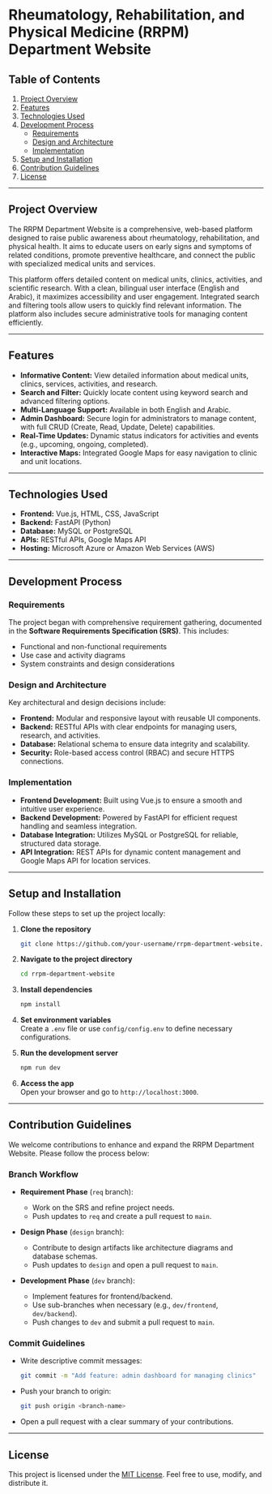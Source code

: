 # Rheumatology, Rehabilitation, and Physical Medicine (RRPM) Department Website

## Table of Contents
1. [Project Overview](#project-overview)  
2. [Features](#features)  
3. [Technologies Used](#technologies-used)  
4. [Development Process](#development-process)  
   - [Requirements](#requirements)  
   - [Design and Architecture](#design-and-architecture)  
   - [Implementation](#implementation)  
5. [Setup and Installation](#setup-and-installation)  
6. [Contribution Guidelines](#contribution-guidelines)  
7. [License](#license)  

---

## Project Overview

The RRPM Department Website is a comprehensive, web-based platform designed to raise public awareness about rheumatology, rehabilitation, and physical health. It aims to educate users on early signs and symptoms of related conditions, promote preventive healthcare, and connect the public with specialized medical units and services.

This platform offers detailed content on medical units, clinics, activities, and scientific research. With a clean, bilingual user interface (English and Arabic), it maximizes accessibility and user engagement. Integrated search and filtering tools allow users to quickly find relevant information. The platform also includes secure administrative tools for managing content efficiently.

---

## Features

- **Informative Content:** View detailed information about medical units, clinics, services, activities, and research.
- **Search and Filter:** Quickly locate content using keyword search and advanced filtering options.
- **Multi-Language Support:** Available in both English and Arabic.
- **Admin Dashboard:** Secure login for administrators to manage content, with full CRUD (Create, Read, Update, Delete) capabilities.
- **Real-Time Updates:** Dynamic status indicators for activities and events (e.g., upcoming, ongoing, completed).
- **Interactive Maps:** Integrated Google Maps for easy navigation to clinic and unit locations.

---

## Technologies Used

- **Frontend:** Vue.js, HTML, CSS, JavaScript  
- **Backend:** FastAPI (Python)  
- **Database:** MySQL or PostgreSQL  
- **APIs:** RESTful APIs, Google Maps API  
- **Hosting:** Microsoft Azure or Amazon Web Services (AWS)  

---

## Development Process

### Requirements

The project began with comprehensive requirement gathering, documented in the **Software Requirements Specification (SRS)**. This includes:

- Functional and non-functional requirements  
- Use case and activity diagrams  
- System constraints and design considerations  

### Design and Architecture

Key architectural and design decisions include:

- **Frontend:** Modular and responsive layout with reusable UI components.  
- **Backend:** RESTful APIs with clear endpoints for managing users, research, and activities.  
- **Database:** Relational schema to ensure data integrity and scalability.  
- **Security:** Role-based access control (RBAC) and secure HTTPS connections.  

### Implementation

- **Frontend Development:** Built using Vue.js to ensure a smooth and intuitive user experience.  
- **Backend Development:** Powered by FastAPI for efficient request handling and seamless integration.  
- **Database Integration:** Utilizes MySQL or PostgreSQL for reliable, structured data storage.  
- **API Integration:** REST APIs for dynamic content management and Google Maps API for location services.  

---

## Setup and Installation

Follow these steps to set up the project locally:

1. **Clone the repository**  
   ```bash
   git clone https://github.com/your-username/rrpm-department-website.git
   ```

2. **Navigate to the project directory**  
   ```bash
   cd rrpm-department-website
   ```

3. **Install dependencies**  
   ```bash
   npm install
   ```

4. **Set environment variables**  
   Create a `.env` file or use `config/config.env` to define necessary configurations.

5. **Run the development server**  
   ```bash
   npm run dev
   ```

6. **Access the app**  
   Open your browser and go to `http://localhost:3000`.

---

## Contribution Guidelines

We welcome contributions to enhance and expand the RRPM Department Website. Please follow the process below:

### Branch Workflow

- **Requirement Phase** (`req` branch):  
  - Work on the SRS and refine project needs.
  - Push updates to `req` and create a pull request to `main`.

- **Design Phase** (`design` branch):  
  - Contribute to design artifacts like architecture diagrams and database schemas.
  - Push updates to `design` and open a pull request to `main`.

- **Development Phase** (`dev` branch):  
  - Implement features for frontend/backend.
  - Use sub-branches when necessary (e.g., `dev/frontend`, `dev/backend`).
  - Push changes to `dev` and submit a pull request to `main`.

### Commit Guidelines

- Write descriptive commit messages:  
  ```bash
  git commit -m "Add feature: admin dashboard for managing clinics"
  ```

- Push your branch to origin:  
  ```bash
  git push origin <branch-name>
  ```

- Open a pull request with a clear summary of your contributions.

---

## License

This project is licensed under the [MIT License](LICENSE). Feel free to use, modify, and distribute it.
